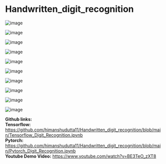 # Handwritten_digit_recognition

![image](https://github.com/himanshudutta11/Handwritten_digit_recognition/assets/49125889/11720c90-052c-4608-a277-7754ec245da1)

![image](https://github.com/himanshudutta11/Handwritten_digit_recognition/assets/49125889/21724503-09d8-4248-9598-11c27f62c018)

![image](https://github.com/himanshudutta11/Handwritten_digit_recognition/assets/49125889/4f56fc8e-388d-473d-ae2d-022950afe0d2)

![image](https://github.com/himanshudutta11/Handwritten_digit_recognition/assets/49125889/60966650-22e9-48ee-b475-091b4c1399d5)

![image](https://github.com/himanshudutta11/Handwritten_digit_recognition/assets/49125889/7a85fdc8-0c9b-4350-b7e8-1985d45b3f44)

![image](https://github.com/himanshudutta11/Handwritten_digit_recognition/assets/49125889/e6f45627-695d-41cd-af32-9da7a0de48d1)

![image](https://github.com/himanshudutta11/Handwritten_digit_recognition/assets/49125889/f47308b8-be1f-496e-9d6f-58bfd015e23b)

![image](https://github.com/himanshudutta11/Handwritten_digit_recognition/assets/49125889/355dba11-7858-4170-8ad6-eaa2a61ff348)

![image](https://github.com/himanshudutta11/Handwritten_digit_recognition/assets/49125889/1308255c-2ce4-47a0-a521-e3ac73c33bfe)

![image](https://github.com/himanshudutta11/Handwritten_digit_recognition/assets/49125889/a72d0ff2-083c-4892-8e27-71ee502ecd5c)


**Github links:** <br>
**Tensorflow:** https://github.com/himanshudutta11/Handwritten_digit_recognition/blob/main/Tensorflow_Digit_Recognition.ipynb <br>
**Pytorch:** https://github.com/himanshudutta11/Handwritten_digit_recognition/blob/main/Pytorch_Digit_Recognition.ipynb <br>
**Youtube Demo Video:** https://www.youtube.com/watch?v=BE3TeO_zXT8 

